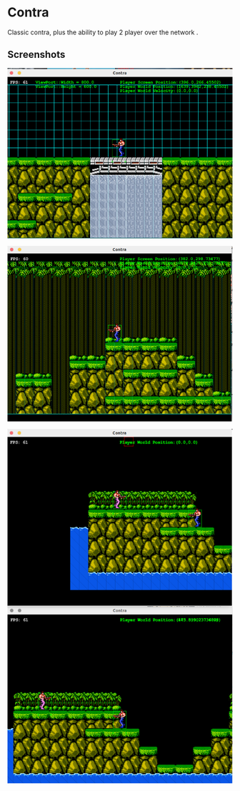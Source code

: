 Contra
============
Classic contra, plus the ability to play 2 player over the network .

## Screenshots
![Alt text](/images/ContraSS1.png)

![Alt text](/images/ContraSS2.png)

![Alt text](/images/ContraSS_MP.png)

